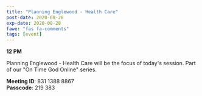 ```yaml
---
title: "Planning Englewood - Health Care"
post-date: 2020-08-28
exp-date: 2020-08-28
fawe: "fas fa-comments"
tags: [event]
---
```

**12 PM**

Planning Englewood - Health Care will be the focus of today's session. Part of our "On Time God Online" series.

<p class="text-danger"><b>Meeting ID</b>: 831 1388 8867
<br>
<b>Passcode</b>: 219 383
</p>